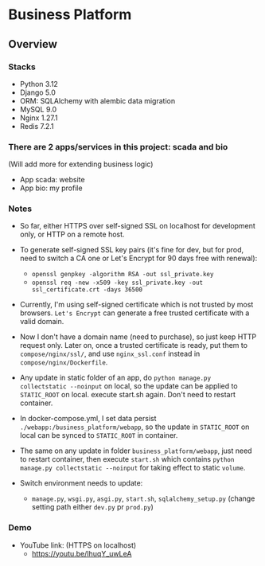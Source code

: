# Business Platform


## Overview


### Stacks
* Python 3.12
* Django 5.0
* ORM: SQLAlchemy with alembic data migration
* MySQL 9.0
* Nginx 1.27.1
* Redis 7.2.1


### There are 2 apps/services in this project: scada and bio


(Will add more for extending business logic)
* App scada: website 
* App bio: my profile


### Notes


* So far, either HTTPS over self-signed SSL on localhost for development only, or HTTP on a remote host.
* To generate self-signed SSL key pairs (it's fine for dev, but for prod, need to switch a CA one or Let's Encrypt for 90 days free with renewal):
  * ```openssl genpkey -algorithm RSA -out ssl_private.key```
  * ```openssl req -new -x509 -key ssl_private.key -out ssl_certificate.crt -days 36500```
* Currently, I'm using self-signed certificate which is not trusted by most browsers. `Let's Encrypt` can generate a free trusted certificate with a valid domain. 
* Now I don't have a domain name (need to purchase), so just keep HTTP request only. Later on, once a trusted certificate is ready, put them to `compose/nginx/ssl/`, and use `nginx_ssl.conf` instead in `compose/nginx/Dockerfile`.


* Any update in static folder of an app, do `python manage.py collectstatic --noinput` on local, so the update can be applied to `STATIC_ROOT` on local. execute start.sh again. Don't need to restart container.
* In docker-compose.yml, I set data persist `./webapp:/business_platform/webapp`, so the update in `STATIC_ROOT` on local can be synced to `STATIC_ROOT` in container.
* The same on any update in folder `business_platform/webapp`, just need to restart container, then execute `start.sh` which contains `python manage.py collectstatic --noinput` for taking effect to static `volume`.


* Switch environment needs to update:
  * `manage.py`, `wsgi.py`, `asgi.py`, `start.sh`, `sqlalchemy_setup.py` (change setting path either `dev.py` pr `prod.py`)


### Demo


* YouTube link: (HTTPS on localhost)
  * https://youtu.be/IhuqY_uwLeA

